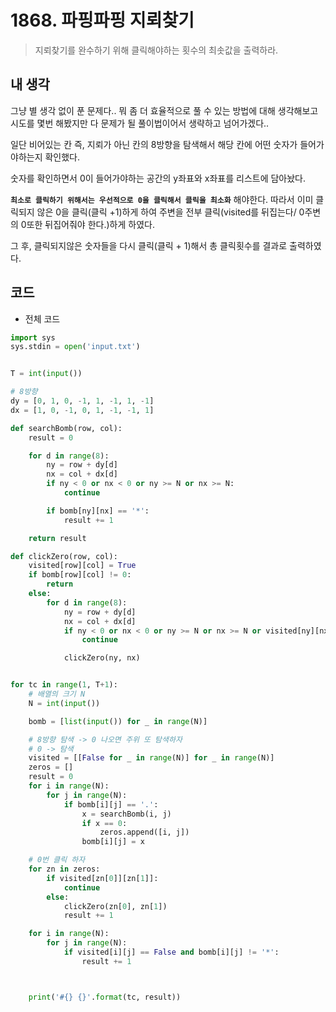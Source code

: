 # 1868. 파핑파핑 지뢰찾기

> 지뢰찾기를 완수하기 위해 클릭해야하는 횟수의 최솟값을 출력하라.



## 내 생각

그냥 별 생각 없이 푼 문제다.. 뭐 좀 더 효율적으로 풀 수 있는 방법에 대해 생각해보고 시도를 몇번 해봤지만 다 문제가 될 풀이법이어서 생략하고 넘어가겠다..

일단 비어있는 칸 즉, 지뢰가 아닌 칸의 8방향을 탐색해서 해당 칸에 어떤 숫자가 들어가야하는지 확인했다.

숫자를 확인하면서 0이 들어가야하는 공간의 y좌표와 x좌표를 리스트에 담아놨다.

**`최소로 클릭하기 위해서는 우선적으로 0을 클릭해서 클릭을 최소화`** 해야한다. 따라서 이미 클릭되지 않은 0을 클릭(클릭 +1)하게 하여 주변을 전부 클릭(visited를 뒤집는다/ 0주변의 0또한 뒤집어줘야 한다.)하게 하였다.

그 후, 클릭되지않은 숫자들을 다시 클릭(클릭 + 1)해서 총 클릭횟수를 결과로 출력하였다.



## 코드

- 전체 코드

```python
import sys
sys.stdin = open('input.txt')


T = int(input())

# 8방향
dy = [0, 1, 0, -1, 1, -1, 1, -1]
dx = [1, 0, -1, 0, 1, -1, -1, 1]

def searchBomb(row, col):
    result = 0

    for d in range(8):
        ny = row + dy[d]
        nx = col + dx[d]
        if ny < 0 or nx < 0 or ny >= N or nx >= N:
            continue

        if bomb[ny][nx] == '*':
            result += 1

    return result

def clickZero(row, col):
    visited[row][col] = True
    if bomb[row][col] != 0:
        return
    else:
        for d in range(8):
            ny = row + dy[d]
            nx = col + dx[d]
            if ny < 0 or nx < 0 or ny >= N or nx >= N or visited[ny][nx]:
                continue

            clickZero(ny, nx)


for tc in range(1, T+1):
    # 배열의 크기 N
    N = int(input())

    bomb = [list(input()) for _ in range(N)]

    # 8방향 탐색 -> 0 나오면 주위 또 탐색하자
    # 0 -> 탐색
    visited = [[False for _ in range(N)] for _ in range(N)]
    zeros = []
    result = 0
    for i in range(N):
        for j in range(N):
            if bomb[i][j] == '.':
                x = searchBomb(i, j)
                if x == 0:
                    zeros.append([i, j])
                bomb[i][j] = x

    # 0번 클릭 하자
    for zn in zeros:
        if visited[zn[0]][zn[1]]:
            continue
        else:
            clickZero(zn[0], zn[1])
            result += 1

    for i in range(N):
        for j in range(N):
            if visited[i][j] == False and bomb[i][j] != '*':
                result += 1



    print('#{} {}'.format(tc, result))

```

